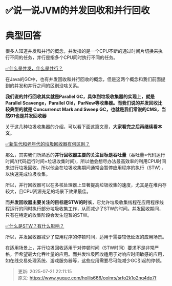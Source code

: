# ✅说一说JVM的并发回收和并行回收

# 典型回答


很多人知道并发和并行的概念，并发指的是一个CPU不断的通过时间片切换来执行不同的任务，并行是指多个CPU同时执行不同的任务。



[✅什么是并发，什么是并行？](https://www.yuque.com/hollis666/oolnrs/fxvrxkep8rus8ytb)



在Java的GC中，也有并发回收和并行回收的概念，但是这两个概念和我们前面提到的并发和并行之间的区别没啥关系。



**我们说的并行回收其实就是Parallel GC，具体到垃圾收集器的实现上，就是Parallel Scavenge，Parallel Old，ParNew等收集器。而我们说的并发回收比较典型的就是 Concurrenct Mark and Sweep GC，也就是我们常说的CMS，当然G1也是并发回收器**



关于这几种垃圾收集器的介绍，可以看下面这篇文章，**大家看完之后再继续看本文**。



[✅新生代和老年代的垃圾回收器有何区别？](https://www.yuque.com/hollis666/oolnrs/nqra2l)



那么，其实我们所熟悉的**并行回收器主要的关注目标是吞吐量**（吞吐量=代码运行时间/(代码运行时间+垃圾收集时间)，所以他会想尽办法最高效率的利用CPU时间来进行垃圾回收。所以他会在垃圾收集期间通常会暂停应用程序的执行（STW），以快速完成垃圾收集。



所以，并行回收器可以在多核处理器上显著提高垃圾收集的速度，尤其是在堆内存较大，且CPU资源充足的场景下效果最佳。



而**并发回收器主要关注的目标是STW的时长**，它允许垃圾收集线程在应用程序线程运行的同时执行部分垃圾收集工作，从而减少了STW的时间。并发回收期间，只有在特定的收集阶段会发生短暂的STW。



[✅什么是STW？有什么影响？](https://www.yuque.com/hollis666/oolnrs/qg9fvqfnzpbd70hl)



所以，并发回收器减少了应用程序的停顿时间，适用于需要较低延迟的应用场景。



在适用场景上，并行垃圾回收适用于对停顿时间（STW时间）要求不是非常严格，但希望最大化吞吐量的应用。而并发垃圾回收适用于对响应时间敏感的应用，如在线交易处理系统、游戏服务器等，这些应用需要尽可能减少GC引起的停顿。



> 更新: 2025-07-21 22:11:15  
> 原文: <https://www.yuque.com/hollis666/oolnrs/srfo2k1o2nq4dp7f>